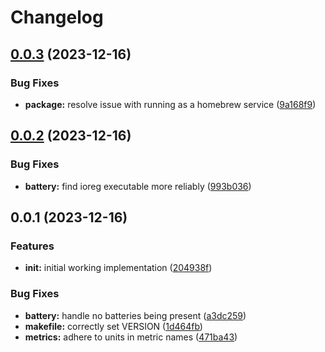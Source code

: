 # Changelog

## [0.0.3](https://github.com/jimeh/macos-battery-exporter/compare/v0.0.2...v0.0.3) (2023-12-16)


### Bug Fixes

* **package:** resolve issue with running as a homebrew service ([9a168f9](https://github.com/jimeh/macos-battery-exporter/commit/9a168f9ff918f6539ca85d43202759197ed952b3))

## [0.0.2](https://github.com/jimeh/macos-battery-exporter/compare/v0.0.1...v0.0.2) (2023-12-16)


### Bug Fixes

* **battery:** find ioreg executable more reliably ([993b036](https://github.com/jimeh/macos-battery-exporter/commit/993b036d99362b6bebd36545fc34d325863421d5))

## 0.0.1 (2023-12-16)


### Features

* **init:** initial working implementation ([204938f](https://github.com/jimeh/macos-battery-exporter/commit/204938f5b18712e5314cb47c96ee1fbc04fbe70d))


### Bug Fixes

* **battery:** handle no batteries being present ([a3dc259](https://github.com/jimeh/macos-battery-exporter/commit/a3dc259e3b57dd386fd05ce6b57ad14d7940238d))
* **makefile:** correctly set VERSION ([1d464fb](https://github.com/jimeh/macos-battery-exporter/commit/1d464fbd3af42a55b04b7b1468ffef2711f8d7cf))
* **metrics:** adhere to units in metric names ([471ba43](https://github.com/jimeh/macos-battery-exporter/commit/471ba437c43db4eefe228fa6a007833a40b55af1))
